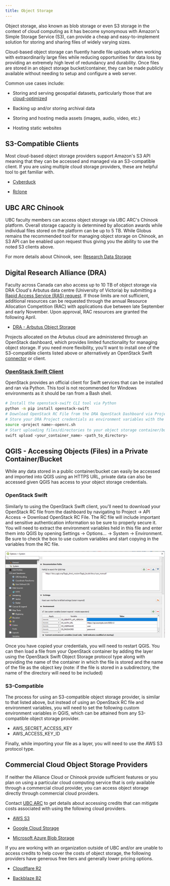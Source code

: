 ```yaml
---
title: Object Storage
---
```


Object storage, also known as blob storage or even S3 storage in the context of
cloud computing as it has become synonymous with Amazon's Simple Storage Service
(S3), can provide a cheap and easy-to-implement solution for storing and sharing
files of widely varying sizes.

Cloud-based object storage can fluently handle file uploads when working with
extraordinarily large files while reducing opportunities for data loss by
providing an extremely high level of redundancy and durability. Once files are
stored in an object storage bucket/container, they can be made publicly
available without needing to setup and configure a web server.

Common use cases include:

- Storing and serving geospatial datasets, particularly those that are
  [cloud-optimized](https://guide.cloudnativegeo.org/)

- Backing up and/or storing archival data

- Storing and hosting media assets (images, audio, video, etc.)

- Hosting static websites

## S3-Compatible Clients

Most cloud-based object storage providers support Amazon's S3 API meaning that
they can be accessed and managed via an S3-compatible client. If you are using
multiple cloud storage providers, these are helpful tool to get familiar with.

- [Cyberduck](https://cyberduck.io/)

- [Rclone](https://rclone.org/)

## UBC ARC Chinook

UBC faculty members can access object storage via UBC ARC's Chinook platform.
Overall storage capacity is determined by allocation awards while individual
files stored on the platform can be up to 5 TB. While Globus remains the
recommended tool for managing object storage on Chinook, an S3 API can be
enabled upon request thus giving you the ability to use the noted S3 clients
above.

For more details about Chinook, see:
[Research Data Storage](https://ubc-geography.github.io/computing-resources/research-data-management/research-data-storage.html#ubc-chinook)

## Digital Research Alliance (DRA)

Faculty across Canada can also access up to 10 TB of object storage via DRA
Cloud's Arbutus data centre (University of Victoria) by submitting a
[Rapid Access Service (RAS) request](https://docs.google.com/forms/d/e/1FAIpQLSeU_BoRk5cEz3AvVLf3e9yZJq-OvcFCQ-mg7p4AWXmUkd5rTw/viewform).
If those limits are not sufficient, additional resources can be requested
through the annual Resource Allocation Competition (RAC) with applications due
between late September and early November. Upon approval, RAC resources are
granted the following April.

- [DRA - Arbutus Object Storage](https://docs.alliancecan.ca/wiki/Arbutus_object_storage)

Projects allocated on the Arbutus cloud are administered through an OpenStack
dashboard, which provides limited functionality for managing object storage. If
you need more flexibility, you'll want to install one of the S3-compatible
clients listed above or alternatively an OpenStack Swift
[connector](https://cyberduck.io/openstack/) or client.

### [OpenStack Swift Client](https://docs.openstack.org/python-swiftclient/latest/cli/index.html)

OpenStack provides an official client for Swift services that can be installed
and ran via Python. This tool is not recommended for Windows environments as it
should be ran from a Bash shell.

```bash
# Install the openstack-swift CLI tool via Python
python -m pip install openstack-swift
# Download OpenStack RC File from the DRA OpenStack Dashboard via Project -> API Access -> Download OpenStack RC File
# Store your DRA Project credentials as environment variables with the downloaded shell script
source <project name>-openrc.sh
# Start uploading files/directories to your object storage container/bucket
swift upload <your_container_name> <path_to_directory>
```

## QGIS - Accessing Objects (Files) in a Private Container/Bucket

While any data stored in a public container/bucket can easily be accessed and
imported into QGIS using an HTTPS URL, private data can also be accessed given
QGIS has access to your object storage credentials.

### OpenStack Swift

Similarly to using the OpenStack Swift client, you'll need to download your
OpenStack RC file from the dashboard by navigating to Project -> API Access ->
Download OpenStack RC File. The RC file will include important and sensitive
authentication information so be sure to properly secure it. You will need to
extract the environment variables held in this file and enter them into QGIS by
opening Settings -> Options... -> System -> Environment. Be sure to check the
box to use custom variables and start copying in the variables from the RC file.

![QGIS Settings with custom environment variables](/assets/images/qgis_s3.PNG)

Once you have copied your credentials, you will need to restart QGIS. You can
then load a file from your OpenStack container by adding the layer using the
OpenStack Swift Object Storage protocol type along with providing the name of
the container in which the file is stored and the name of the file as the object
key (note: if the file is stored in a subdirectory, the name of the directory
will need to be included)

### S3-Compatible

The process for using an S3-compatible object storage provider, is similar to
that listed above, but instead of using an OpenStack RC file and environment
variables, you will need to set the following custom environment variables in
QGIS, which can be attained from any S3-compatible object storage provider.

- AWS_SECRET_ACCESS_KEY
- AWS_ACCESS_KEY_ID

Finally, while importing your file as a layer, you will need to use the AWS S3
protocol type.

## Commercial Cloud Object Storage Providers

If neither the Alliance Cloud or Chinook provide sufficient features or you plan
on using a particular cloud computing service that is only available through a
commercial cloud provider, you can access object storage directly through
commercial cloud providers.

Contact [UBC ARC](https://arc.ubc.ca/compute-storage/cloud-computing) to get
details about accessing credits that can mitigate costs associated with using
the following cloud providers.

- [AWS S3](https://docs.aws.amazon.com/s3/)

- [Google Cloud Storage](https://cloud.google.com/storage/docs/)

- [Microsoft Azure Blob Storage](https://learn.microsoft.com/en-us/azure/storage/blobs/)

If you are working with an organization outside of UBC and/or are unable to
access credits to help cover the costs of object storage, the following
providers have generous free tiers and generally lower pricing options.

- [Cloudflare R2](https://developers.cloudflare.com/r2/)

- [Backblaze B2](https://www.backblaze.com/docs/cloud-storage)
